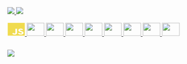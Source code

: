 <div>
  <a href="https://github.com/renatobonfim">
  <img height="145em"  src="https://github-readme-stats.vercel.app/api?username=renatobonfim&amp;layout=compact&amp;langs_count=7&amp;theme=dark" style="max-width" data-canonical-src="https://github-readme-stats.vercel.app/api?username=renatobonfim
  &amp;show_icons=true&amp;theme=dark&amp;include_all_commits=true&amp;count_private=true" style="max-width: 100%;">
  <img height="145em"  src="https://github-readme-stats.vercel.app/api/top-langs/?username=renatobonfim&amp;layout=compact&amp;langs_count=7&amp;theme=dark" style="max-width: 100%;" data-canonical-src="https://github-readme-stats.vercel.app/api/top-langs/?username=renatobonfim: 100%;">
</a></div><a href="https://github.com/renatobonfim">
<div><br>
  <img height="30" width="40" src="https://raw.githubusercontent.com/devicons/devicon/master/icons/javascript/javascript-plain.svg" style="max-width: 100%;">  
  <img height="30" width="40" src="https://cdn.jsdelivr.net/gh/devicons/devicon/icons/android/android-original.svg" style="max-width: 100%;">
  <img height="30" width="40" src="https://cdn.jsdelivr.net/gh/devicons/devicon/icons/react/react-original.svg" style="max-width: 100%;">
  <img height="30" width="40" src="https://cdn.jsdelivr.net/gh/devicons/devicon/icons/redis/redis-original-wordmark.svg" style="max-width: 100%;">
  <img height="30" width="40" src="https://camo.githubusercontent.com/20ffa1c9a31e2c991c8b52b0cb7be938de51db4b7a9299658fef28efb0cc845a/68747470733a2f2f63646e2e6a7364656c6976722e6e65742f67682f64657669636f6e732f64657669636f6e2f69636f6e732f6a6176612f6a6176612d6f726967696e616c2e737667" data-canonical-src="https://cdn.jsdelivr.net/gh/devicons/devicon/icons/java/java-original.svg" style="max-width: 100%;">
  <img height="30" width="40" src="https://camo.githubusercontent.com/796a6264884ec8c0d8dcb24ecd4232c1fc64c7cf8f8db836e5bbb915b7574cf8/68747470733a2f2f63646e2e6a7364656c6976722e6e65742f67682f64657669636f6e732f64657669636f6e2f69636f6e732f617a7572652f617a7572652d6f726967696e616c2e737667" data-canonical-src="https://cdn.jsdelivr.net/gh/devicons/devicon/icons/azure/azure-original.svg" style="max-width: 100%;">
  <img height="30" width="40" src="https://camo.githubusercontent.com/7948e54c07645624fc01827135375b2ab3ec827a466e428e70267e12eb41619f/68747470733a2f2f63646e2e6a7364656c6976722e6e65742f67682f64657669636f6e732f64657669636f6e2f69636f6e732f6a656e6b696e732f6a656e6b696e732d6f726967696e616c2e737667" data-canonical-src="https://cdn.jsdelivr.net/gh/devicons/devicon/icons/jenkins/jenkins-original.svg" style="max-width: 100%;">
  <img height="30" width="40" src="https://cdn.jsdelivr.net/gh/devicons/devicon/icons/mongodb/mongodb-original-wordmark.svg" style="max-width: 100%;">
   <img height="30" width="40" src="https://cdn.jsdelivr.net/gh/devicons/devicon/icons/nodejs/nodejs-original-wordmark.svg" style="max-width: 100%;">
</div>
<h2></h2>
</a><div><a href="https://github.com/renatobonfim">     
  </a><a href="https://www.linkedin.com/in/renato-bonfim-pereira-9337a0133/" rel="nofollow"><img src="https://camo.githubusercontent.com/c00f87aeebbec37f3ee0857cc4c20b21fefde8a96caf4744383ebfe44a47fe3f/68747470733a2f2f696d672e736869656c64732e696f2f62616467652f2d4c696e6b6564496e2d2532333030373742353f7374796c653d666f722d7468652d6261646765266c6f676f3d6c696e6b6564696e266c6f676f436f6c6f723d7768697465" data-canonical-src="https://img.shields.io/badge/-LinkedIn-%230077B5?style=for-the-badge&amp;logo=linkedin&amp;logoColor=white" style="max-width: 100%;"></a>  
</div>
